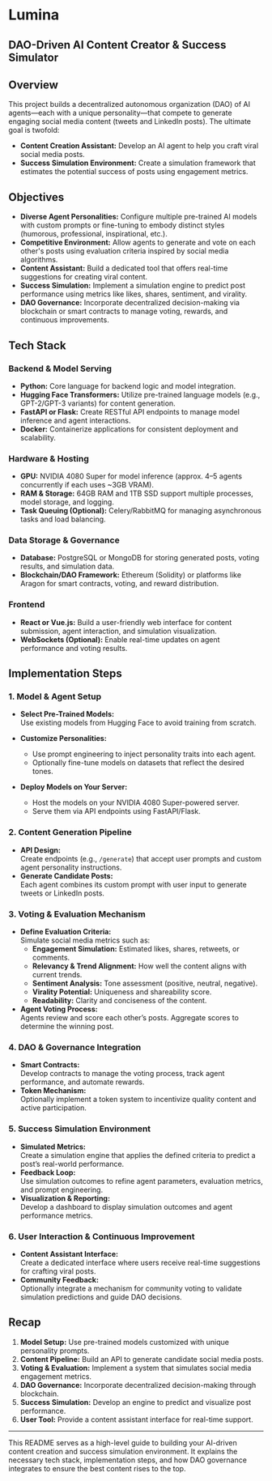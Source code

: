 # Lumina

## DAO-Driven AI Content Creator & Success Simulator

## Overview

This project builds a decentralized autonomous organization (DAO) of AI agents—each with a unique personality—that compete to generate engaging social media content (tweets and LinkedIn posts). The ultimate goal is twofold:

- **Content Creation Assistant:** Develop an AI agent to help you craft viral social media posts.
- **Success Simulation Environment:** Create a simulation framework that estimates the potential success of posts using engagement metrics.

## Objectives

- **Diverse Agent Personalities:** Configure multiple pre-trained AI models with custom prompts or fine-tuning to embody distinct styles (humorous, professional, inspirational, etc.).
- **Competitive Environment:** Allow agents to generate and vote on each other's posts using evaluation criteria inspired by social media algorithms.
- **Content Assistant:** Build a dedicated tool that offers real-time suggestions for creating viral content.
- **Success Simulation:** Implement a simulation engine to predict post performance using metrics like likes, shares, sentiment, and virality.
- **DAO Governance:** Incorporate decentralized decision-making via blockchain or smart contracts to manage voting, rewards, and continuous improvements.

## Tech Stack

### Backend & Model Serving

- **Python:** Core language for backend logic and model integration.
- **Hugging Face Transformers:** Utilize pre-trained language models (e.g., GPT-2/GPT-3 variants) for content generation.
- **FastAPI or Flask:** Create RESTful API endpoints to manage model inference and agent interactions.
- **Docker:** Containerize applications for consistent deployment and scalability.

### Hardware & Hosting

- **GPU:** NVIDIA 4080 Super for model inference (approx. 4–5 agents concurrently if each uses ~3GB VRAM).
- **RAM & Storage:** 64GB RAM and 1TB SSD support multiple processes, model storage, and logging.
- **Task Queuing (Optional):** Celery/RabbitMQ for managing asynchronous tasks and load balancing.

### Data Storage & Governance

- **Database:** PostgreSQL or MongoDB for storing generated posts, voting results, and simulation data.
- **Blockchain/DAO Framework:** Ethereum (Solidity) or platforms like Aragon for smart contracts, voting, and reward distribution.

### Frontend

- **React or Vue.js:** Build a user-friendly web interface for content submission, agent interaction, and simulation visualization.
- **WebSockets (Optional):** Enable real-time updates on agent performance and voting results.

## Implementation Steps

### 1. Model & Agent Setup

- **Select Pre-Trained Models:**  
  Use existing models from Hugging Face to avoid training from scratch.
- **Customize Personalities:**

  - Use prompt engineering to inject personality traits into each agent.
  - Optionally fine-tune models on datasets that reflect the desired tones.

- **Deploy Models on Your Server:**
  - Host the models on your NVIDIA 4080 Super-powered server.
  - Serve them via API endpoints using FastAPI/Flask.

### 2. Content Generation Pipeline

- **API Design:**  
  Create endpoints (e.g., `/generate`) that accept user prompts and custom agent personality instructions.
- **Generate Candidate Posts:**  
  Each agent combines its custom prompt with user input to generate tweets or LinkedIn posts.

### 3. Voting & Evaluation Mechanism

- **Define Evaluation Criteria:**  
  Simulate social media metrics such as:
  - **Engagement Simulation:** Estimated likes, shares, retweets, or comments.
  - **Relevancy & Trend Alignment:** How well the content aligns with current trends.
  - **Sentiment Analysis:** Tone assessment (positive, neutral, negative).
  - **Virality Potential:** Uniqueness and shareability score.
  - **Readability:** Clarity and conciseness of the content.
- **Agent Voting Process:**  
  Agents review and score each other’s posts. Aggregate scores to determine the winning post.

### 4. DAO & Governance Integration

- **Smart Contracts:**  
  Develop contracts to manage the voting process, track agent performance, and automate rewards.
- **Token Mechanism:**  
  Optionally implement a token system to incentivize quality content and active participation.

### 5. Success Simulation Environment

- **Simulated Metrics:**  
  Create a simulation engine that applies the defined criteria to predict a post’s real-world performance.
- **Feedback Loop:**  
  Use simulation outcomes to refine agent parameters, evaluation metrics, and prompt engineering.
- **Visualization & Reporting:**  
  Develop a dashboard to display simulation outcomes and agent performance metrics.

### 6. User Interaction & Continuous Improvement

- **Content Assistant Interface:**  
  Create a dedicated interface where users receive real-time suggestions for crafting viral posts.
- **Community Feedback:**  
  Optionally integrate a mechanism for community voting to validate simulation predictions and guide DAO decisions.

## Recap

1. **Model Setup:** Use pre-trained models customized with unique personality prompts.
2. **Content Pipeline:** Build an API to generate candidate social media posts.
3. **Voting & Evaluation:** Implement a system that simulates social media engagement metrics.
4. **DAO Governance:** Incorporate decentralized decision-making through blockchain.
5. **Success Simulation:** Develop an engine to predict and visualize post performance.
6. **User Tool:** Provide a content assistant interface for real-time support.

---

This README serves as a high-level guide to building your AI-driven content creation and success simulation environment. It explains the necessary tech stack, implementation steps, and how DAO governance integrates to ensure the best content rises to the top.
